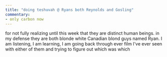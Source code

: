 ```yaml
---
title: "doing teshuvah @ Ryans both Reynolds and Gosling"
commentary:
- only carbon now 
---
```


for not fully realizing until this week that they are distinct human beings. in my defense they are both blonde white Canadian blond guys named Ryan. I am listening, I am learning, I am going back through ever film I've ever seen with either of them and trying to figure out which was which
